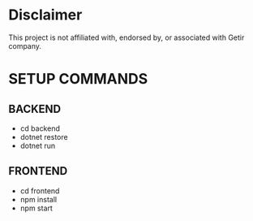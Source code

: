 # Disclaimer
This project is not affiliated with, endorsed by, or associated with Getir company.

# SETUP COMMANDS
## BACKEND 
* cd backend </br>
* dotnet restore </br>
* dotnet run </br>

## FRONTEND
* cd frontend </br>
* npm install </br>
* npm start </br>
 
